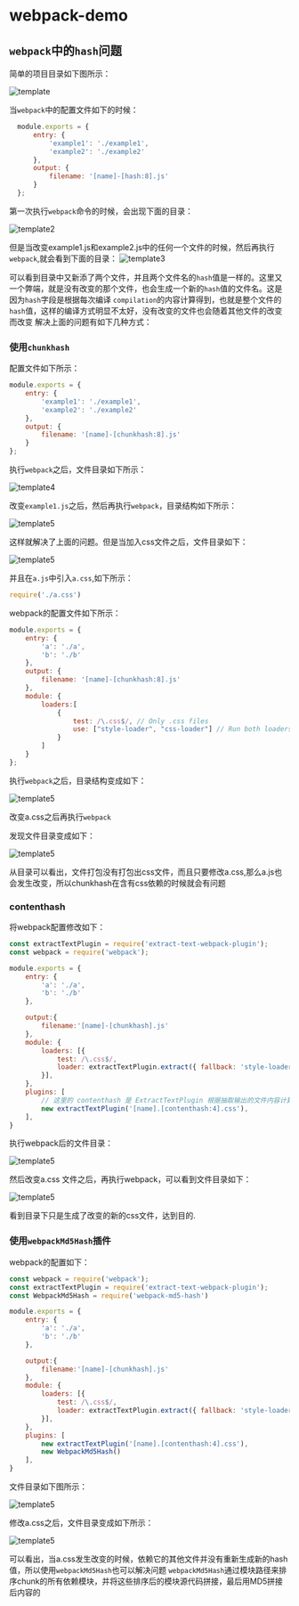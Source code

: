 # webpack-demo

## `webpack`中的`hash`问题
简单的项目目录如下图所示：

![template](assets/1.png)


当`webpack`中的配置文件如下的时候：
```js
  module.exports = {
      entry: {
          'example1': './example1',
          'example2': './example2'
      },
      output: {
          filename: '[name]-[hash:8].js'
      }
  };
```
第一次执行`webpack`命令的时候，会出现下面的目录：

![template2](assets/2.png)

但是当改变example1.js和example2.js中的任何一个文件的时候，然后再执行`webpack`,就会看到下面的目录：
![template3](assets/3.png)

可以看到目录中又新添了两个文件，并且两个文件名的`hash`值是一样的。这里又一个弊端，就是没有改变的那个文件，也会生成一个新的`hash`值的文件名。这是因为`hash`字段是根据每次编译
`compilation`的内容计算得到，也就是整个文件的`hash`值，这样的编译方式明显不太好，没有改变的文件也会随着其他文件的改变而改变
解决上面的问题有如下几种方式：
### 使用`chunkhash`
配置文件如下所示：
```js
module.exports = {
    entry: {
        'example1': './example1',
        'example2': './example2'
    },
    output: {
        filename: '[name]-[chunkhash:8].js'
    }
};
```
执行`webpack`之后，文件目录如下所示：

![template4](assets/4.png)

改变`example1.js`之后，然后再执行`webpack`，目录结构如下所示：

![template5](assets/5.png)

这样就解决了上面的问题。但是当加入css文件之后，文件目录如下：

![template5](assets/6.png)

并且在`a.js`中引入`a.css`,如下所示：
```js
require('./a.css')
```

webpack的配置文件如下所示：
```js
module.exports = {
    entry: {
        'a': './a',
        'b': './b'
    },
    output: {
        filename: '[name]-[chunkhash:8].js'
    },
    module: {
        loaders:[
            {
                test: /\.css$/, // Only .css files
                use: ["style-loader", "css-loader"] // Run both loaders
            }
        ]
    }
};
```
执行`webpack`之后，目录结构变成如下：

![template5](assets/7.png)

改变a.css之后再执行`webpack`

发现文件目录变成如下：

![template5](assets/8.png)

从目录可以看出，文件打包没有打包出css文件，而且只要修改a.css,那么a.js也会发生改变，所以chunkhash在含有css依赖的时候就会有问题

### contenthash

将webpack配置修改如下：
```js
const extractTextPlugin = require('extract-text-webpack-plugin');
const webpack = require('webpack');

module.exports = {
    entry: {
        'a': './a',
        'b': './b'
    },

    output:{
        filename:'[name]-[chunkhash].js'
    },
    module: {
        loaders: [{
            test: /\.css$/,
            loader: extractTextPlugin.extract({ fallback: 'style-loader', use: 'css-loader' })
        }],
    },
    plugins: [
        // 这里的 contenthash 是 ExtractTextPlugin 根据抽取输出的文件内容计算得到
        new extractTextPlugin('[name].[contenthash:4].css'),
    ],
}
```
执行webpack后的文件目录：

![template5](assets/9.png)

然后改变a.css 文件之后，再执行webpack，可以看到文件目录如下：

![template5](assets/10.png)

看到目录下只是生成了改变的新的css文件，达到目的.

### 使用`webpackMd5Hash`插件
webpack的配置如下：
```js
const webpack = require('webpack');
const extractTextPlugin = require('extract-text-webpack-plugin');
const WebpackMd5Hash = require('webpack-md5-hash')

module.exports = {
    entry: {
        'a': './a',
        'b': './b'
    },

    output:{
        filename:'[name]-[chunkhash].js'
    },
    module: {
        loaders: [{
            test: /\.css$/,
            loader: extractTextPlugin.extract({ fallback: 'style-loader', use: 'css-loader' })
        }],
    },
    plugins: [
        new extractTextPlugin('[name].[contenthash:4].css'),
        new WebpackMd5Hash()
    ],
}
```
文件目录如下图所示：

![template5](assets/11.png)

修改a.css之后，文件目录变成如下所示：

![template5](assets/12.png)

可以看出，当a.css发生改变的时候，依赖它的其他文件并没有重新生成新的hash值，所以使用`webpackMd5Hash`也可以解决问题
`webpackMd5Hash`通过模块路径来排序chunk的所有依赖模块，并将这些排序后的模块源代码拼接，最后用MD5拼接后内容的

